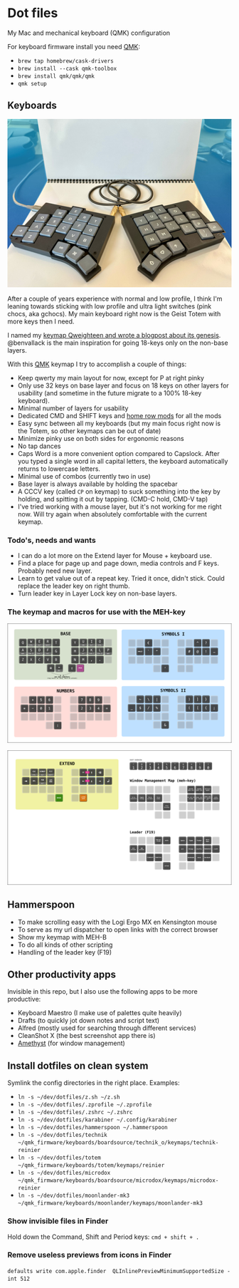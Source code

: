 # Dot files

My Mac and mechanical keyboard (QMK) configuration

For keyboard firmware install you need [QMK](https://beta.docs.qmk.fm):

- `brew tap homebrew/cask-drivers`
- `brew install --cask qmk-toolbox`
- `brew install qmk/qmk/qmk`
- `qmk setup`

## Keyboards

![My Totem](/assets/totem.jpg)

After a couple of years experience with normal and low profile, I think I'm leaning towards sticking with low profile and ultra light switches (pink chocs, aka gchocs). My main keyboard right now is the Geist Totem with more keys then I need.

I named my [keymap Qweighteen and wrote a blogpost about its genesis](https://reinierladan.nl/blog/2023/qweighteen-keymap/). @benvallack is the main inspiration for going 18-keys only on the non-base layers.

With this [QMK](https://beta.docs.qmk.fm) keymap I try to accomplish a couple of things:

- Keep qwerty my main layout for now, except for P at right pinky
- Only use 32 keys on base layer and focus on 18 keys on other layers for usability (and sometime in the future migrate to a 100% 18-key keyboard).
- Minimal number of layers for usability
- Dedicated CMD and SHIFT keys and [home row mods](https://precondition.github.io/home-row-mods) for all the mods
- Easy sync between all my keyboards (but my main focus right now is the Totem, so other keymaps can be out of date)
- Minimize pinky use on both sides for ergonomic reasons
- No tap dances
- Caps Word is a more convenient option compared to Capslock. After you typed a single word in all capital letters, the keyboard automatically returns to lowercase letters.
- Minimal use of combos (currently two in use)
- Base layer is always available by holding the spacebar
- A CCCV key (called `CP` on keymap) to suck something into the key by holding, and spitting it out by tapping. (CMD-C hold, CMD-V tap)
- I've tried working with a mouse layer, but it's not working for me right now. Will try again when absolutely comfortable with the current keymap.

### Todo's, needs and wants

- I can do a lot more on the Extend layer for Mouse + keyboard use.
- Find a place for page up and page down, media controls and F keys. Probably need new layer.
- Learn to get value out of a repeat key. Tried it once, didn't stick. Could replace the leader key on right thumb.
- Turn leader key in Layer Lock key on non-base layers.

### The keymap and macros for use with the MEH-key

![Keymap base 32 layout](./hammerspoon/keyboard/keymap.png?raw=true)

![Mehmap](./hammerspoon/keyboard/mehmap.png?raw=true)

## Hammerspoon

- To make scrolling easy with the Logi Ergo MX en Kensington mouse
- To serve as my url dispatcher to open links with the correct browser
- Show my keymap with MEH-B
- To do all kinds of other scripting
- Handling of the leader key (F19)

## Other productivity apps

Invisible in this repo, but I also use the following apps to be more productive:

- Keyboard Maestro (I make use of palettes quite heavily)
- Drafts (to quickly jot down notes and script text)
- Alfred (mostly used for searching through different services)
- CleanShot X (the best screenshot app there is)
- [Amethyst](https://ianyh.com/amethyst/) (for window management)

## Install dotfiles on clean system

Symlink the config directories in the right place. Examples:

- `ln -s ~/dev/dotfiles/z.sh ~/z.sh`
- `ln -s ~/dev/dotfiles/.zprofile ~/.zprofile`
- `ln -s ~/dev/dotfiles/.zshrc ~/.zshrc`
- `ln -s ~/dev/dotfiles/karabiner ~/.config/karabiner`
- `ln -s ~/dev/dotfiles/hammerspoon ~/.hammerspoon`
- `ln -s ~/dev/dotfiles/technik ~/qmk_firmware/keyboards/boardsource/technik_o/keymaps/technik-reinier`
- `ln -s ~/dev/dotfiles/totem ~/qmk_firmware/keyboards/totem/keymaps/reinier`
- `ln -s ~/dev/dotfiles/microdox ~/qmk_firmware/keyboards/boardsource/microdox/keymaps/microdox-reinier`
- `ln -s ~/dev/dotfiles/moonlander-mk3 ~/qmk_firmware/keyboards/moonlander/keymaps/moonlander-mk3`

### Show invisible files in Finder

Hold down the Command, Shift and Period keys: `cmd + shift + .`

### Remove useless previews from icons in Finder

`defaults write com.apple.finder  QLInlinePreviewMinimumSupportedSize -int 512`
